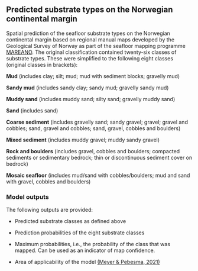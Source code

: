 ## Predicted substrate types on the Norwegian continental margin

Spatial prediction of the seafloor substrate types on the Norwegian continental margin based on regional manual maps developed by the Geological Survey of Norway as part of the seafloor mapping programme [MAREANO](https://mareano.no/en). The original classification contained twenty-six classes of substrate types. These were simplified to the following eight classes (original classes in brackets):

**Mud** (includes clay; silt; mud; mud with sediment blocks; gravelly mud)

**Sandy mud** (includes sandy clay; sandy mud; gravelly sandy mud)

**Muddy sand** (includes muddy sand; silty sand; gravelly muddy sand)

**Sand** (includes sand)

**Coarse sediment** (includes gravelly sand; sandy gravel; gravel; gravel and cobbles; sand, gravel and         cobbles; sand, gravel, cobbles and boulders)

**Mixed sediment** (includes muddy gravel; muddy sandy gravel)

**Rock and boulders** (includes gravel, cobbles and boulders; compacted sediments or sedimentary bedrock;       thin or discontinuous sediment cover on bedrock)

**Mosaic seafloor** (includes mud/sand with cobbles/boulders; mud and sand with gravel, cobbles and             boulders)


### Model outputs ###

The following outputs are provided:

* Predicted substrate classes as defined above

* Prediction probabilities of the eight substrate classes

* Maximum probabilities, i.e., the probability of the class that was mapped. Can be used as an indicator of map confidence.

* Area of applicability of the model [(Meyer & Pebesma, 2021)](https://doi.org/10.1111/2041-210X.13650)
